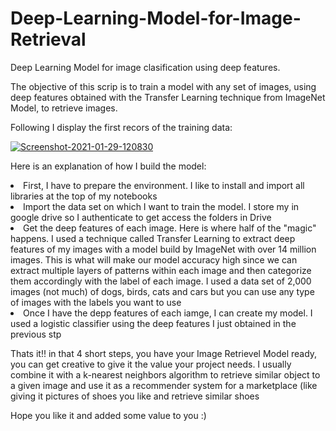 # Deep-Learning-Model-for-Image-Retrieval
<p>Deep Learning Model for image clasification using deep features.</P>

<p>The objective of this scrip is to train a model with any set of images, using deep features obtained with the Transfer Learning technique from ImageNet Model, to retrieve images.</P>

</P>Following I display the first recors of the training data:</P>

<a href="https://ibb.co/sQb4WsZ"><img src="https://i.ibb.co/1K7NzRk/Screenshot-2021-01-29-120830.png" alt="Screenshot-2021-01-29-120830" border="0"></a>

<p>Here is an explanation of how I build the model:</P>
<ui>
  <li>First, I have to prepare the environment. I like to install and import all libraries at the top of my notebooks</li>
  <li>Import the data set on which I want to train the model. I store my in google drive so I authenticate to get access the folders in Drive</li>
  <li>Get the deep features of each image. Here is where half of the "magic" happens. I used a technique called Transfer Learning to extract deep features of my images with a model build by ImageNet with over 14 million images. This is what will make our model accuracy high since we can extract multiple layers of patterns within each image and then categorize them accordingly with the label of each image. I used a data set of 2,000 images (not much) of dogs, birds, cats and cars but you can use any type of images with the labels you want to use</li>
  <li>Once I have the depp features of each iamge, I can create my model. I used a logistic classifier using the deep features I just obtained in the previous stp</li>
</ui>
  
 <p>Thats it!! in that 4 short steps, you have your Image Retrievel Model ready, you can get creative to give it the value your project needs. I usually combine it with a k-nearest neighbors algorithm to retrieve similar object to a given image and use it as a recommender system for a marketplace (like giving it pictures of shoes you like and retrieve similar shoes</p>
 
 <p>Hope you like it and added some value to you :)</p>
